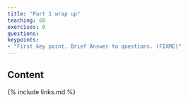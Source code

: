 ```yaml
---
title: "Part 1 wrap up"
teaching: 60
exercises: 0
questions:
keypoints:
- "First key point. Brief Answer to questions. (FIXME)"
---
```




## Content

{% include links.md %}

